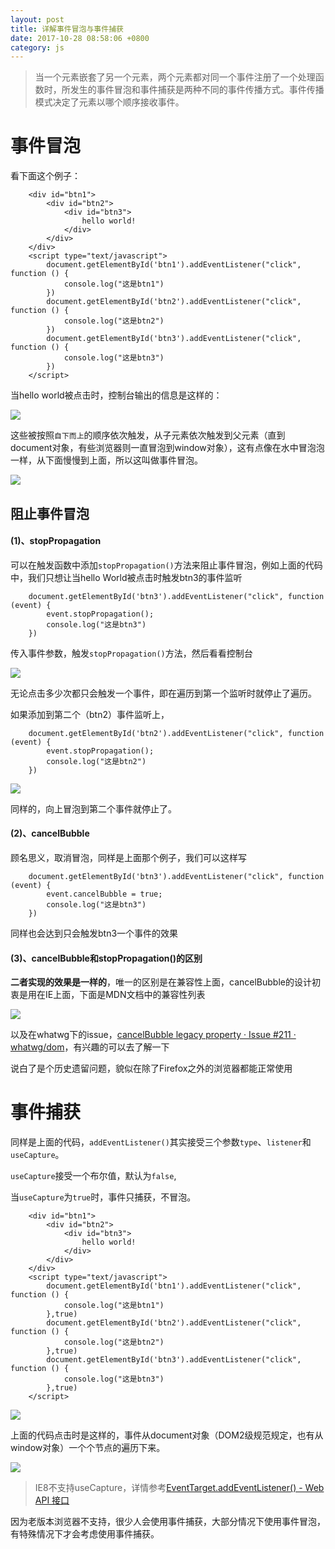 ```yaml
---
layout: post
title: 详解事件冒泡与事件捕获
date: 2017-10-28 08:58:06 +0800
category: js
---
```




> 当一个元素嵌套了另一个元素，两个元素都对同一个事件注册了一个处理函数时，所发生的事件冒泡和事件捕获是两种不同的事件传播方式。事件传播模式决定了元素以哪个顺序接收事件。


# 事件冒泡

看下面这个例子：

```
	<div id="btn1">
		<div id="btn2">
			<div id="btn3">
				hello world!
			</div>
		</div>
	</div>
	<script type="text/javascript">
		document.getElementById('btn1').addEventListener("click", function () {
			console.log("这是btn1")
		})
		document.getElementById('btn2').addEventListener("click", function () {
			console.log("这是btn2")
		})
		document.getElementById('btn3').addEventListener("click", function () {
			console.log("这是btn3")
		})
	</script>
```

当hello world被点击时，控制台输出的信息是这样的：

![](/pics/2017/10/2801.png)

这些被按照`自下而上`的顺序依次触发，从子元素依次触发到父元素（直到document对象，有些浏览器则一直冒泡到window对象），这有点像在水中冒泡泡一样，从下面慢慢到上面，所以这叫做事件冒泡。

![](/pics/2017/10/2807.png)


## 阻止事件冒泡

#### (1)、stopPropagation

可以在触发函数中添加`stopPropagation()`方法来阻止事件冒泡，例如上面的代码中，我们只想让当hello World被点击时触发btn3的事件监听

```
	document.getElementById('btn3').addEventListener("click", function (event) {
		event.stopPropagation();
		console.log("这是btn3")
	})
```

传入事件参数，触发`stopPropagation()`方法，然后看看控制台


![](/pics/2017/10/2802.png)

无论点击多少次都只会触发一个事件，即在遍历到第一个监听时就停止了遍历。

如果添加到第二个（btn2）事件监听上，


```
	document.getElementById('btn2').addEventListener("click", function (event) {
		event.stopPropagation();
		console.log("这是btn2")
	})
```


![](/pics/2017/10/2803.png)

同样的，向上冒泡到第二个事件就停止了。

#### (2)、cancelBubble

顾名思义，取消冒泡，同样是上面那个例子，我们可以这样写

```
	document.getElementById('btn3').addEventListener("click", function (event) {
		event.cancelBubble = true;
		console.log("这是btn3")
	})
```

同样也会达到只会触发btn3一个事件的效果

#### (3)、cancelBubble和stopPropagation()的区别

**二者实现的效果是一样的**，唯一的区别是在兼容性上面，cancelBubble的设计初衷是用在IE上面，下面是MDN文档中的兼容性列表


![](/pics/2017/10/2804.png)


以及在whatwg下的issue，[cancelBubble legacy property · Issue #211 · whatwg/dom](https://github.com/whatwg/dom/issues/211)，有兴趣的可以去了解一下

说白了是个历史遗留问题，貌似在除了Firefox之外的浏览器都能正常使用


# 事件捕获

同样是上面的代码，`addEventListener()`其实接受三个参数`type`、`listener`和`useCapture`。

`useCapture`接受一个布尔值，默认为`false`,


当`useCapture`为`true`时，事件只捕获，不冒泡。

```
	<div id="btn1">
		<div id="btn2">
			<div id="btn3">
				hello world!
			</div>
		</div>
	</div>
	<script type="text/javascript">
		document.getElementById('btn1').addEventListener("click", function () {
			console.log("这是btn1")
		},true)
		document.getElementById('btn2').addEventListener("click", function () {
			console.log("这是btn2")
		},true)
		document.getElementById('btn3').addEventListener("click", function () {
			console.log("这是btn3")
		},true)
	</script>
```


![](/pics/2017/10/2806.png)

上面的代码点击时是这样的，事件从document对象（DOM2级规范规定，也有从window对象）一个个节点的遍历下来。


![](/pics/2017/10/2805.png)

> IE8不支持useCapture，详情参考[EventTarget.addEventListener() - Web API 接口](https://developer.mozilla.org/zh-CN/docs/Web/API/EventTarget/addEventListener)

因为老版本浏览器不支持，很少人会使用事件捕获，大部分情况下使用事件冒泡，有特殊情况下才会考虑使用事件捕获。